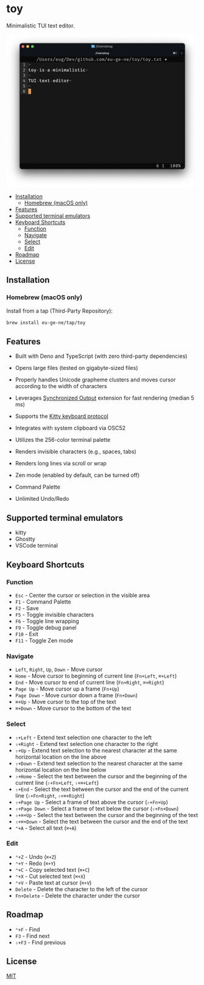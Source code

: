 # toy

Minimalistic TUI text editor.

![toy](etc/toy.png)

- [Installation](#installation)
  - [Homebrew (macOS only)](#homebrew-macos-only)
- [Features](#features)
- [Supported terminal emulators](#supported-terminal-emulators)
- [Keyboard Shortcuts](#keyboard-shortcuts)
  - [Function](#function)
  - [Navigate](#navigate)
  - [Select](#select)
  - [Edit](#edit)
- [Roadmap](#roadmap)
- [License](#license)

## Installation

### Homebrew (macOS only)

Install from a tap (Third-Party Repository):

```bash
brew install eu-ge-ne/tap/toy
```

## Features

- Built with Deno and TypeScript (with zero third-party dependencies)
- Opens large files (tested on gigabyte-sized files)
- Properly handles Unicode grapheme clusters and moves cursor according to the
  width of characters
- Leverages
  [Synchronized Output](https://gist.github.com/christianparpart/d8a62cc1ab659194337d73e399004036)
  extension for fast rendering (median 5 ms)
- Supports the
  [Kitty keyboard protocol](https://sw.kovidgoyal.net/kitty/keyboard-protocol)
- Integrates with system clipboard via OSC52

- Utilizes the 256-color terminal palette
- Renders invisible characters (e.g., spaces, tabs)
- Renders long lines via scroll or wrap
- Zen mode (enabled by default, can be turned off)
- Command Palette
- Unlimited Undo/Redo

## Supported terminal emulators

- kitty
- Ghostty
- VSCode terminal

## Keyboard Shortcuts

### Function

- `Esc` - Center the cursor or selection in the visible area
- `F1` - Command Palette
- `F2` - Save
- `F5` - Toggle invisible characters
- `F6` - Toggle line wrapping
- `F9` - Toggle debug panel
- `F10` - Exit
- `F11` - Toggle Zen mode

### Navigate

- `Left`, `Right`, `Up`, `Down` - Move cursor
- `Home` - Move cursor to beginning of current line (`Fn+Left`, `⌘+Left`)
- `End` - Move cursor to end of current line (`Fn+Right`, `⌘+Right`)
- `Page Up` - Move cursor up a frame (`Fn+Up`)
- `Page Down` - Move cursor down a frame (`Fn+Down`)
- `⌘+Up` - Move cursor to the top of the text
- `⌘+Down` - Move cursor to the bottom of the text

### Select

- `⇧+Left` - Extend text selection one character to the left
- `⇧+Right` - Extend text selection one character to the right
- `⇧+Up` - Extend text selection to the nearest character at the same horizontal
  location on the line above
- `⇧+Down` - Extend text selection to the nearest character at the same
  horizontal location on the line below
- `⇧+Home` - Select the text between the cursor and the beginning of the current
  line (`⇧+Fn+Left`, `⇧+⌘+Left`)
- `⇧+End` - Select the text between the cursor and the end of the current line
  (`⇧+Fn+Right`, `⇧+⌘+Right`)
- `⇧+Page Up` - Select a frame of text above the cursor (`⇧+Fn+Up`)
- `⇧+Page Down` - Select a frame of text below the cursor (`⇧+Fn+Down`)
- `⇧+⌘+Up` - Select the text between the cursor and the beginning of the text
- `⇧+⌘+Down` - Select the text between the cursor and the end of the text
- `⌃+A` - Select all text (`⌘+A`)

### Edit

- `⌃+Z` - Undo (`⌘+Z`)
- `⌃+Y` - Redo (`⌘+Y`)
- `⌃+C` - Copy selected text (`⌘+C`)
- ️`⌃+X` - Cut selected text (`⌘+X`)
- `⌃+V` - Paste text at cursor (`⌘+V`)
- `Delete` - Delete the character to the left of the cursor
- `Fn+Delete` - Delete the character under the cursor

## Roadmap

- `⌃+F` - Find
- `F3` - Find next
- `⇧+F3` - Find previous

## License

[MIT](https://choosealicense.com/licenses/mit)
